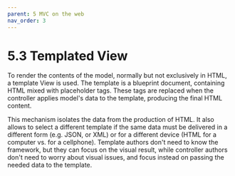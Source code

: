 ```yaml
---
parent: 5 MVC on the web
nav_order: 3
---
```

# 5.3 Templated View

To render the contents of the model, normally but not exclusively in HTML, a
template View is used. The template is a blueprint document, containing HTML
mixed with placeholder tags. These tags are replaced when the controller applies 
model's data to the template, producing the final HTML content.

This mechanism isolates the data from the production of HTML. It also allows
to select a different template if the same data must be delivered in a different
form (e.g. JSON, or XML) or for a different device (HTML for a computer vs. 
for a cellphone). Template authors don't need to know the framework, but they can focus
on the visual result, while controller authors don't need to worry about
visual issues, and focus instead on passing the needed data to the template.
